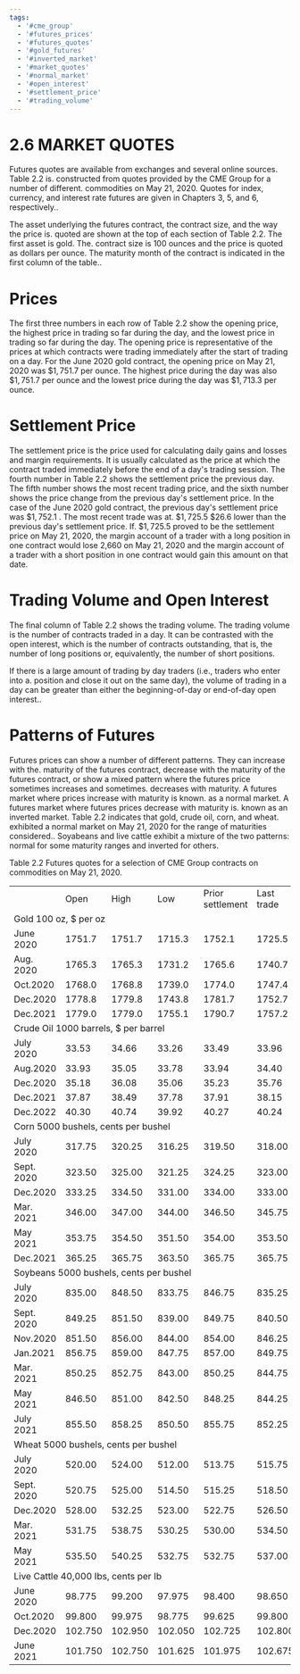 ```yaml
---
tags:
  - '#cme_group'
  - '#futures_prices'
  - '#futures_quotes'
  - '#gold_futures'
  - '#inverted_market'
  - '#market_quotes'
  - '#normal_market'
  - '#open_interest'
  - '#settlement_price'
  - '#trading_volume'
---
```

# 2.6 MARKET QUOTES  

Futures quotes are available from exchanges and several online sources. Table 2.2 is. constructed from quotes provided by the CME Group for a number of different. commodities on May 21, 2020. Quotes for index, currency, and interest rate futures are given in Chapters 3, 5, and 6, respectively..  

The asset underlying the futures contract, the contract size, and the way the price is. quoted are shown at the top of each section of Table 2.2. The first asset is gold. The. contract size is 100 ounces and the price is quoted as dollars per ounce. The maturity month of the contract is indicated in the first column of the table..  

# Prices  

The first three numbers in each row of Table 2.2 show the opening price, the highest price in trading so far during the day, and the lowest price in trading so far during the day. The opening price is representative of the prices at which contracts were trading immediately after the start of trading on a day. For the June 2020 gold contract, the opening price on May 21, 2020 was $\$1,751.7$ per ounce. The highest price during the day was also $\$1,751.7$ per ounce and the lowest price during the day was $\$1,713.3$ per ounce.  

# Settlement Price  

The settlement price is the price used for calculating daily gains and losses and margin requirements. It is usually calculated as the price at which the contract traded immediately before the end of a day's trading session. The fourth number in Table 2.2 shows the settlement price the previous day. The fifth number shows the most recent trading price, and the sixth number shows the price change from the previous day's settlement price. In the case of the June 2020 gold contract, the previous day's settlement price was $\$1,752.1$ . The most recent trade was at. $\$1,725.5$ $\$26.6$ lower than the previous day's settlement price. If. $\$1,725.5$ proved to be the settlement price on May 21, 2020, the margin account of a trader with a long position in one contract would lose 2,660 on May 21, 2020 and the margin account of a trader with a short position in one contract would gain this amount on that date.  

# Trading Volume and Open Interest  

The final column of Table 2.2 shows the trading volume. The trading volume is the number of contracts traded in a day. It can be contrasted with the open interest, which is the number of contracts outstanding, that is, the number of long positions or, equivalently, the number of short positions.  

If there is a large amount of trading by day traders (i.e., traders who enter into a. position and close it out on the same day), the volume of trading in a day can be greater than either the beginning-of-day or end-of-day open interest..  

# Patterns of Futures  

Futures prices can show a number of different patterns. They can increase with the. maturity of the futures contract, decrease with the maturity of the futures contract, or show a mixed pattern where the futures price sometimes increases and sometimes. decreases with maturity. A futures market where prices increase with maturity is known. as a normal market. A futures market where futures prices decrease with maturity is. known as an inverted market. Table 2.2 indicates that gold, crude oil, corn, and wheat. exhibited a normal market on May 21, 2020 for the range of maturities considered.. Soyabeans and live cattle exhibit a mixture of the two patterns: normal for some maturity ranges and inverted for others.  

Table 2.2 Futures quotes for a selection of CME Group contracts on commodities on May 21, 2020.   


<html><body><table><tr><td></td><td>Open</td><td>High</td><td>Low</td><td>Prior settlement</td><td>Last trade</td><td>Change</td><td>Volume</td></tr><tr><td colspan="6">Gold 100 oz, $ per oz</td><td></td><td></td></tr><tr><td>June 2020</td><td>1751.7</td><td>1751.7</td><td>1715.3</td><td>1752.1</td><td>1725.5</td><td>-26.6</td><td>223,200</td></tr><tr><td>Aug. 2020</td><td>1765.3</td><td>1765.3</td><td>1731.2</td><td>1765.6</td><td>1740.7</td><td>-24.9</td><td>54,503</td></tr><tr><td>Oct.2020</td><td>1768.0</td><td>1768.8</td><td>1739.0</td><td>1774.0</td><td>1747.4</td><td>-26.6</td><td>2,559</td></tr><tr><td>Dec.2020</td><td>1778.8</td><td>1779.8</td><td>1743.8</td><td>1781.7</td><td>1752.7</td><td>-29.0</td><td>5,280</td></tr><tr><td>Dec.2021</td><td>1779.0</td><td>1779.0</td><td>1755.1</td><td>1790.7</td><td>1757.2</td><td>-33.5</td><td>345</td></tr><tr><td colspan="6">Crude Oil 1000 barrels, $ per barrel</td><td></td><td></td></tr><tr><td>July 2020</td><td>33.53</td><td>34.66</td><td>33.26</td><td>33.49</td><td>33.96</td><td>+0.47</td><td>356,081</td></tr><tr><td>Aug.2020</td><td>33.93</td><td>35.05</td><td>33.78</td><td>33.94</td><td>34.40</td><td>+0.46</td><td>118,534</td></tr><tr><td>Dec.2020</td><td>35.18</td><td>36.08</td><td>35.06</td><td>35.23</td><td>35.76</td><td>+0.53</td><td>78,825</td></tr><tr><td>Dec.2021</td><td>37.87</td><td>38.49</td><td>37.78</td><td>37.91</td><td>38.15</td><td>+0.24</td><td>22,542</td></tr><tr><td>Dec.2022</td><td>40.30</td><td>40.74</td><td>39.92</td><td>40.27</td><td>40.24</td><td>-0.03</td><td>3,732</td></tr><tr><td colspan="6">Corn 5000 bushels, cents per bushel</td><td></td><td></td></tr><tr><td>July 2020</td><td>317.75</td><td>320.25</td><td>316.25</td><td>319.50</td><td>318.00</td><td>-1.50</td><td>104,099</td></tr><tr><td>Sept. 2020</td><td>323.50</td><td>325.00</td><td>321.25</td><td>324.25</td><td>323.00</td><td>-1.25</td><td>25,967</td></tr><tr><td>Dec.2020</td><td>333.25</td><td>334.50</td><td>331.00</td><td>334.00</td><td>333.00</td><td>-1.00</td><td>32,855</td></tr><tr><td>Mar. 2021</td><td>346.00</td><td>347.00</td><td>344.00</td><td>346.50</td><td>345.75</td><td>-0.75</td><td>4,449</td></tr><tr><td>May 2021</td><td>353.75</td><td>354.50</td><td>351.50</td><td>354.00</td><td>353.50</td><td>-0.50</td><td>1,077</td></tr><tr><td>Dec.2021</td><td>365.25</td><td>365.75</td><td>363.50</td><td>365.75</td><td>365.75</td><td>0.00</td><td>2,775</td></tr><tr><td colspan="6">Soybeans 5000 bushels, cents per bushel </td><td></td><td></td></tr><tr><td>July 2020</td><td>835.00</td><td>848.50</td><td>833.75</td><td>846.75</td><td>835.25</td><td>-11.50</td><td>89,375</td></tr><tr><td>Sept. 2020</td><td>849.25</td><td>851.50</td><td>839.00</td><td>849.75</td><td>840.50</td><td>-9.25</td><td>5,502</td></tr><tr><td>Nov.2020</td><td>851.50</td><td>856.00</td><td>844.00</td><td>854.00</td><td>846.25</td><td>-7.75</td><td>42,274</td></tr><tr><td>Jan.2021</td><td>856.75</td><td>859.00</td><td>847.75</td><td>857.00</td><td>849.75</td><td>-7.25</td><td>9,173</td></tr><tr><td>Mar. 2021</td><td>850.25</td><td>852.75</td><td>843.00</td><td>850.25</td><td>844.75</td><td>-5.50</td><td>13,531</td></tr><tr><td>May 2021</td><td>846.50</td><td>851.00</td><td>842.50</td><td>848.25</td><td>844.25</td><td>-4.00</td><td>3,736</td></tr><tr><td>July 2021</td><td>855.50</td><td>858.25</td><td>850.50</td><td>855.75</td><td>852.25</td><td>-3.50</td><td>1,953</td></tr><tr><td colspan="6">Wheat 5000 bushels, cents per bushel</td><td></td><td></td></tr><tr><td>July 2020</td><td>520.00</td><td>524.00</td><td>512.00</td><td>513.75</td><td>515.75</td><td>+2.00</td><td>72,667</td></tr><tr><td>Sept. 2020</td><td>520.75</td><td>525.00</td><td>514.50</td><td>515.25</td><td>518.50</td><td>+3.25</td><td>26,565</td></tr><tr><td>Dec.2020</td><td>528.00</td><td>532.25</td><td>523.00</td><td>522.75</td><td>526.50</td><td>+3.75</td><td>18,522</td></tr><tr><td>Mar. 2021</td><td>531.75</td><td>538.75</td><td>530.25</td><td>530.00</td><td>534.50</td><td>+4.50</td><td>6,020</td></tr><tr><td>May 2021</td><td>535.50</td><td>540.25</td><td>532.75</td><td>532.75</td><td>537.00</td><td>+4.25</td><td>1,333</td></tr><tr><td colspan="6">Live Cattle 40,000 Ibs, cents per Ib</td><td></td><td></td></tr><tr><td>June 2020</td><td>98.775</td><td>99.200</td><td>97.975</td><td>98.400</td><td>98.650</td><td>+0.250</td><td>6,567</td></tr><tr><td>Oct.2020</td><td>99.800</td><td>99.975</td><td>98.775</td><td>99.625</td><td>99.800</td><td>+0.175</td><td>6,875</td></tr><tr><td>Dec.2020</td><td>102.750</td><td>102.950</td><td>102.050</td><td>102.725</td><td>102.800</td><td>+0.075</td><td>5,511</td></tr><tr><td>June 2021</td><td>101.750</td><td>102.750</td><td>101.625</td><td>101.975</td><td>102.675</td><td>+0.700</td><td>290</td></tr></table></body></html>  
